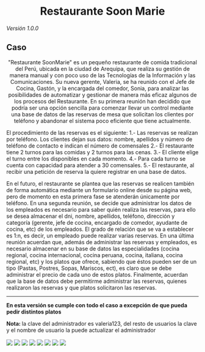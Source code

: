 <h1 align="center">Restaurante Soon Marie</h1>
<i>Versión 1.0.0</i>
<h2>Caso</h2>
<p align="center">"Restaurante SoonMarie" es un pequeño restaurante de comida tradicional del Perú, ubicada en la ciudad de Arequipa, que realiza su gestión de manera manual y con poco uso de las Tecnologías de la Información y las
Comunicaciones. Su nueva gerente, Valeria, se ha reunido con el Jefe de Cocina, Gastón, y la encargada del comedor, Sonia, para analizar las posibilidades de automatizar y gestionar de manera más eficaz algunos de los procesos del Restaurante.
En su primera reunión han decidido que podría ser una opción sencilla para comenzar llevar un control mediante una base de datos de las reservas de mesa que solicitan los clientes por teléfono y abandonar el sistema poco eficiente que tiene actualmente.

El procedimiento de las reservas es el siguiente:
1.- Las reservas se realizan por teléfono. Los clientes dejan sus datos: nombre, apellidos y número de teléfono de contacto e indican el número de comensales
2.- El restaurante tiene 2 turnos para las comidas y 2 turnos para las cenas.
3.- El cliente elige el turno entre los disponibles en cada momento.
4.- Para cada turno se cuenta con capacidad para atender a 30 comensales.
5.- El restaurante, al recibir una petición de reserva la quiere registrar en una base de datos.

En el futuro, el restaurante se plantea que las reservas se realicen también de forma automática mediante un formulario online desde su página web, pero de momento en esta primera fase se atenderán únicamente por teléfono.
En una segunda reunión, se decide que administrar los datos de los empleados es necesario para saber quién realiza las reservas, para ello se desea almacenar el dni, nombre, apellidos, teléfono, dirección y categoría (gerente, jefe de cocina, encargado de comedor, ayudante de cocina, etc) de los empleados. El grado de relación que se va a establecer es 1:n, es decir, un empleado puede realizar varias reservas.
En una última reunión acuerdan que, además de administrar las reservas y empleados, es necesario almacenar en su base de datos las especialidades (cocina regional, cocina internacional, cocina peruana, cocina, italiana, cocina regional, etc) y los platos que ofrece, sabiendo que éstos pueden ser de un tipo (Pastas, Postres, Sopas, Mariscos, ect), es claro que se debe administrar el precio de cada uno de estos platos. Finalmente, acuerdan que la base de datos debe permitirme administrar las reservas, quienes realizaron las reservas y que platos solicitaron las reservas.</p>

<hr>
<strong align="center">En esta versión se cumple con todo el caso a excepción de que pueda pedir distintos platos</strong>
<p><b>Nota: </b>la clave del administrador es valeria123, del resto de usuarios la clave y el nombre de usuario la puede actualizar el administrador</p>

<img align="center" src="https://i.postimg.cc/xT584QKt/inicio.jpg">
<img align="center" src="https://i.postimg.cc/mgrkxnjR/reportes.jpg">
<img align="center" src="https://i.postimg.cc/zGPBqk2h/Gestor-empleados.jpg">
<img align="center" src="https://i.postimg.cc/yYsWjxSD/fomulario-nuevo-Empleado.jpg">
<img align="center" src="https://i.postimg.cc/9fRf0qsn/gestor-de-reservas.jpg">
<img align="center" src="https://i.postimg.cc/tRhYFW70/fomulario-nueva-Reserva.jpg">
<img align="center" src="https://i.postimg.cc/TY5LhFm9/responsive-restaurant.jpg">
<img align="center" src="https://i.postimg.cc/YCfSWHS1/responsive-2.jpg">

